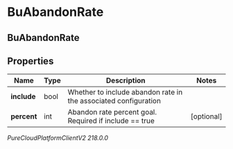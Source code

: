 # BuAbandonRate

## BuAbandonRate

## Properties

|Name | Type | Description | Notes|
|------------ | ------------- | ------------- | -------------|
| **include** | bool | Whether to include abandon rate in the associated configuration | |
| **percent** | int | Abandon rate percent goal. Required if include &#x3D;&#x3D; true | [optional] |



_PureCloudPlatformClientV2 218.0.0_
